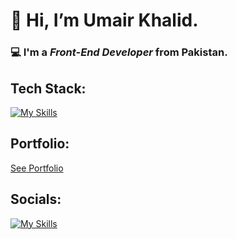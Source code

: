 # 👋 Hi, I’m **Umair Khalid**.
###  💻 I'm a **_Front-End Developer_** from Pakistan.
## Tech Stack:
[![My Skills](https://skillicons.dev/icons?i=html,css,js,react,redux,tailwind,materialui,bootstrap)](https://skillicons.dev)
## Portfolio:
[See Portfolio](https://umairdev.netlify.app/)
## Socials:
[![My Skills](https://skillicons.dev/icons?i=linkedin)](https://www.linkedin.com/in/umair-khalid-dev1/)
<!---
umairKhalid5/umairKhalid5 is a ✨ special ✨ repository because its `README.md` (this file) appears on your GitHub profile.
You can click the Preview link to take a look at your changes.
--->
